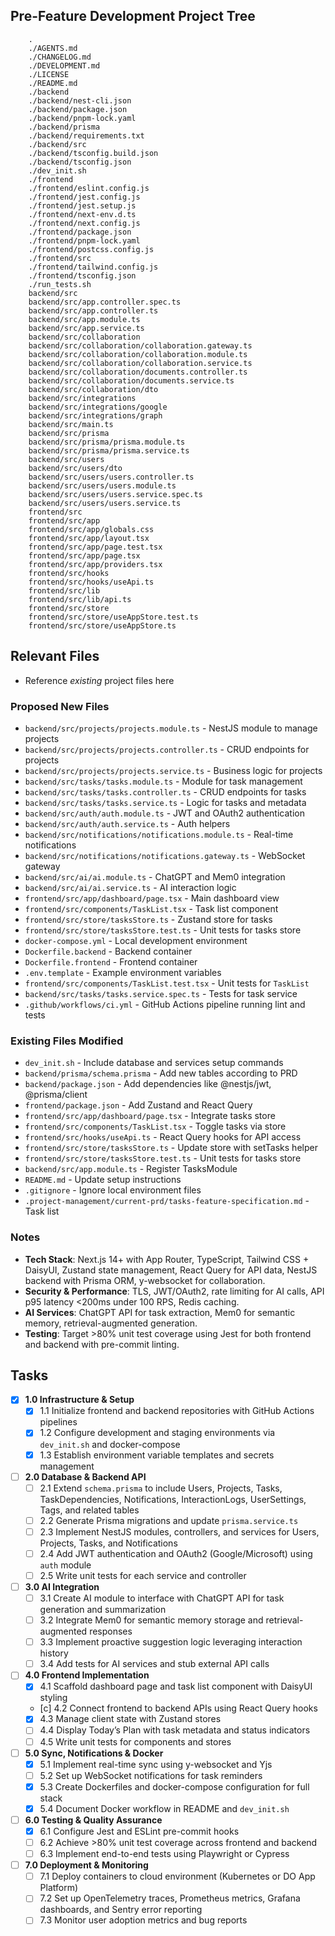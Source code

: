 ## Pre-Feature Development Project Tree
```text
    .
    ./AGENTS.md
    ./CHANGELOG.md
    ./DEVELOPMENT.md
    ./LICENSE
    ./README.md
    ./backend
    ./backend/nest-cli.json
    ./backend/package.json
    ./backend/pnpm-lock.yaml
    ./backend/prisma
    ./backend/requirements.txt
    ./backend/src
    ./backend/tsconfig.build.json
    ./backend/tsconfig.json
    ./dev_init.sh
    ./frontend
    ./frontend/eslint.config.js
    ./frontend/jest.config.js
    ./frontend/jest.setup.js
    ./frontend/next-env.d.ts
    ./frontend/next.config.js
    ./frontend/package.json
    ./frontend/pnpm-lock.yaml
    ./frontend/postcss.config.js
    ./frontend/src
    ./frontend/tailwind.config.js
    ./frontend/tsconfig.json
    ./run_tests.sh
    backend/src
    backend/src/app.controller.spec.ts
    backend/src/app.controller.ts
    backend/src/app.module.ts
    backend/src/app.service.ts
    backend/src/collaboration
    backend/src/collaboration/collaboration.gateway.ts
    backend/src/collaboration/collaboration.module.ts
    backend/src/collaboration/collaboration.service.ts
    backend/src/collaboration/documents.controller.ts
    backend/src/collaboration/documents.service.ts
    backend/src/collaboration/dto
    backend/src/integrations
    backend/src/integrations/google
    backend/src/integrations/graph
    backend/src/main.ts
    backend/src/prisma
    backend/src/prisma/prisma.module.ts
    backend/src/prisma/prisma.service.ts
    backend/src/users
    backend/src/users/dto
    backend/src/users/users.controller.ts
    backend/src/users/users.module.ts
    backend/src/users/users.service.spec.ts
    backend/src/users/users.service.ts
    frontend/src
    frontend/src/app
    frontend/src/app/globals.css
    frontend/src/app/layout.tsx
    frontend/src/app/page.test.tsx
    frontend/src/app/page.tsx
    frontend/src/app/providers.tsx
    frontend/src/hooks
    frontend/src/hooks/useApi.ts
    frontend/src/lib
    frontend/src/lib/api.ts
    frontend/src/store
    frontend/src/store/useAppStore.test.ts
    frontend/src/store/useAppStore.ts
```

## Relevant Files
- Reference *existing* project files here
### Proposed New Files
- `backend/src/projects/projects.module.ts` - NestJS module to manage projects
- `backend/src/projects/projects.controller.ts` - CRUD endpoints for projects
- `backend/src/projects/projects.service.ts` - Business logic for projects
- `backend/src/tasks/tasks.module.ts` - Module for task management
- `backend/src/tasks/tasks.controller.ts` - CRUD endpoints for tasks
- `backend/src/tasks/tasks.service.ts` - Logic for tasks and metadata
- `backend/src/auth/auth.module.ts` - JWT and OAuth2 authentication
- `backend/src/auth/auth.service.ts` - Auth helpers
- `backend/src/notifications/notifications.module.ts` - Real-time notifications
- `backend/src/notifications/notifications.gateway.ts` - WebSocket gateway
- `backend/src/ai/ai.module.ts` - ChatGPT and Mem0 integration
- `backend/src/ai/ai.service.ts` - AI interaction logic
- `frontend/src/app/dashboard/page.tsx` - Main dashboard view
- `frontend/src/components/TaskList.tsx` - Task list component
- `frontend/src/store/tasksStore.ts` - Zustand store for tasks
- `frontend/src/store/tasksStore.test.ts` - Unit tests for tasks store
- `docker-compose.yml` - Local development environment
- `Dockerfile.backend` - Backend container
- `Dockerfile.frontend` - Frontend container
- `.env.template` - Example environment variables
- `frontend/src/components/TaskList.test.tsx` - Unit tests for `TaskList`
- `backend/src/tasks/tasks.service.spec.ts` - Tests for task service
- `.github/workflows/ci.yml` - GitHub Actions pipeline running lint and tests
### Existing Files Modified
- `dev_init.sh` - Include database and services setup commands
- `backend/prisma/schema.prisma` - Add new tables according to PRD
- `backend/package.json` - Add dependencies like @nestjs/jwt, @prisma/client
- `frontend/package.json` - Add Zustand and React Query
- `frontend/src/app/dashboard/page.tsx` - Integrate tasks store
- `frontend/src/components/TaskList.tsx` - Toggle tasks via store
- `frontend/src/hooks/useApi.ts` - React Query hooks for API access
- `frontend/src/store/tasksStore.ts` - Update store with setTasks helper
- `frontend/src/store/tasksStore.test.ts` - Unit tests for tasks store
- `backend/src/app.module.ts` - Register TasksModule
- `README.md` - Update setup instructions
- `.gitignore` - Ignore local environment files
- `.project-management/current-prd/tasks-feature-specification.md` - Task list

### Notes
- **Tech Stack**: Next.js 14+ with App Router, TypeScript, Tailwind CSS + DaisyUI, Zustand state management, React Query for API data, NestJS backend with Prisma ORM, y-websocket for collaboration.
- **Security & Performance**: TLS, JWT/OAuth2, rate limiting for AI calls, API p95 latency <200ms under 100 RPS, Redis caching.
- **AI Services**: ChatGPT API for task extraction, Mem0 for semantic memory, retrieval-augmented generation.
- **Testing**: Target >80% unit test coverage using Jest for both frontend and backend with pre-commit linting.

## Tasks
- [x] **1.0 Infrastructure & Setup**
  - [x] 1.1 Initialize frontend and backend repositories with GitHub Actions pipelines
  - [x] 1.2 Configure development and staging environments via `dev_init.sh` and docker-compose
  - [x] 1.3 Establish environment variable templates and secrets management
- [ ] **2.0 Database & Backend API**
  - [ ] 2.1 Extend `schema.prisma` to include Users, Projects, Tasks, TaskDependencies, Notifications, InteractionLogs, UserSettings, Tags, and related tables
  - [ ] 2.2 Generate Prisma migrations and update `prisma.service.ts`
  - [ ] 2.3 Implement NestJS modules, controllers, and services for Users, Projects, Tasks, and Notifications
  - [ ] 2.4 Add JWT authentication and OAuth2 (Google/Microsoft) using `auth` module
  - [ ] 2.5 Write unit tests for each service and controller
- [ ] **3.0 AI Integration**
  - [ ] 3.1 Create AI module to interface with ChatGPT API for task generation and summarization
  - [ ] 3.2 Integrate Mem0 for semantic memory storage and retrieval-augmented responses
  - [ ] 3.3 Implement proactive suggestion logic leveraging interaction history
  - [ ] 3.4 Add tests for AI services and stub external API calls
- [ ] **4.0 Frontend Implementation**
  - [x] 4.1 Scaffold dashboard page and task list component with DaisyUI styling
  - [c] 4.2 Connect frontend to backend APIs using React Query hooks
  - [x] 4.3 Manage client state with Zustand stores
  - [ ] 4.4 Display Today’s Plan with task metadata and status indicators
  - [ ] 4.5 Write unit tests for components and stores
- [ ] **5.0 Sync, Notifications & Docker**
  - [x] 5.1 Implement real-time sync using y-websocket and Yjs
  - [ ] 5.2 Set up WebSocket notifications for task reminders
  - [x] 5.3 Create Dockerfiles and docker-compose configuration for full stack
  - [x] 5.4 Document Docker workflow in README and `dev_init.sh`
- [ ] **6.0 Testing & Quality Assurance**
  - [x] 6.1 Configure Jest and ESLint pre-commit hooks
  - [ ] 6.2 Achieve >80% unit test coverage across frontend and backend
  - [ ] 6.3 Implement end-to-end tests using Playwright or Cypress
- [ ] **7.0 Deployment & Monitoring**
  - [ ] 7.1 Deploy containers to cloud environment (Kubernetes or DO App Platform)
  - [ ] 7.2 Set up OpenTelemetry traces, Prometheus metrics, Grafana dashboards, and Sentry error reporting
  - [ ] 7.3 Monitor user adoption metrics and bug reports

